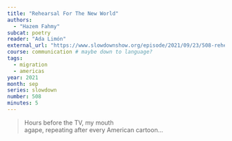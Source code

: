 ```yaml
---
title: "Rehearsal For The New World"
authors:
  - "Hazem Fahmy"
subcat: poetry
reader: "Ada Limón"
external_url: "https://www.slowdownshow.org/episode/2021/09/23/508-rehearsal-for-the-new-world"
course: communication # maybe down to language?
tags:
  - migration
  - americas
year: 2021
month: sep
series: slowdown
number: 508
minutes: 5
---
```


> Hours before the TV, my mouth  
agape, repeating after every American cartoon...
